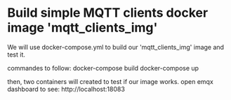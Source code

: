 # Build simple MQTT clients docker image 'mqtt_clients_img'
We will use docker-compose.yml to build our 'mqtt_clients_img' image and test it.


commandes to follow:
docker-compose build
docker-compose up

then, two containers will created to test if our image works.
open emqx dashboard to see: http://localhost:18083

